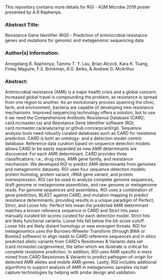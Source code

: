 This repository contains more details for RGI - ASM Microbe 2019 poster presented by A.R Raphenya.

### Abstract Title:

Resistance Gene Identifier (RGI) - Prediction of antimicrobial resistance genes and mutations for genomic and metagenomic sequencing data

### Author(s) Information: 

Amogelang R. Raphenya, Tammy T. Y. Lau, Brian Alcock, Kara K. Tsang, Finlay Maguire, F.S. Brinkman, R.G. Beiko, & Andrew G. McArthur

### Abstract:

Antimicrobial resistance (AMR) is a major health crisis and a global concern. Increased global travel is compounding the problem, as resistance is spread from one region to another. As an evolutionary process spanning the clinic, farm, and environment, bacteria are
capable of developing new resistance mechanisms. Improved sequencing technology offers a solution, but to use it we need the Comprehensive Antibiotic Resistance Database (CARD; card.mcmaster.ca) and Resistance Gene Identifier software (RGI; card.mcmaster.ca/analyze/rgi or github.com/arpcard/rgi). Sequence analysis tools need robustly curated databases such as CARD for resistome prediction. CARD is both an ontology- and a detection model-centric database. Reference data curation based on sequence detection models allows CARD to be easily expanded as new AMR determinants are discovered. For each AMR determinant, CARD provides three classifications: i.e., drug class, AMR gene family, and resistance mechanism. We developed RGI to predict AMR determinants from genomes and metagenomic datasets. RGI uses four sequence detection models: protein homolog, protein variant, rRNA gene variant, and protein overexpression. RGI can be used to analyze complete genome sequences, draft genome or metagenome assemblies, and raw genome or metagenome reads. For genome sequences and assemblies, RGI uses a combination of gene prediction, BLAST against CARD, and mutation mapping to predict resistance determinants, providing results in a unique paradigm of Perfect, Strict, and Loose hits. Perfect hits mean the predicted AMR determinant matches a known reference sequence in CARD and Strict hits pass manually curated bit-scores curated for each detection model. Strict hits are likely functional variants. Loose hits fall below the bit-score cutoff. Loose hits are likely distant homologs or new emergent threats. RGI for metagenomics uses the Burrows-Wheeler Transform (through BWA or Bowtie2 software) to align reads to CARD reference sequences and in silico predicted allelic variants from CARD’s Resistomes & Variants data set (card.mcmaster.ca/genomes), the latter which we illustrate is critical for complete resistome prediction. In addition, RGI uses AMR specific k-mers mined from CARD Resistomes & Variants to predict pathogen-of-origin for detected AMR alleles and mobile AMR genes. Lastly, RGI includes additional algorithms to support analysis of AMR in metagenomic samples via bait capture technologies by helping with probe design and validation.


